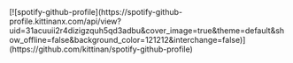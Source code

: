 <div style="align-center">
  [![spotify-github-profile](https://spotify-github-profile.kittinanx.com/api/view?uid=31acuuii2r4dizigzquh5qd3adbu&cover_image=true&theme=default&show_offline=false&background_color=121212&interchange=false)](https://github.com/kittinan/spotify-github-profile)

</div>
